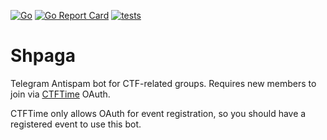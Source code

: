 [![Go](https://img.shields.io/badge/--00ADD8?logo=go&logoColor=ffffff)](https://golang.org/)
[![Go Report Card](https://goreportcard.com/badge/github.com/C4T-BuT-S4D/shpaga)](https://goreportcard.com/report/github.com/C4T-BuT-S4D/shpaga)
[![tests](https://github.com/C4T-BuT-S4D/shpaga/actions/workflows/tests.yml/badge.svg)](https://github.com/C4T-BuT-S4D/shpaga/actions/workflows/tests.yml)


# Shpaga

Telegram Antispam bot for CTF-related groups. Requires new members to join via [CTFTime](https://ctftime.org/) OAuth.

CTFTime only allows OAuth for event registration, so you should have a registered event to use this bot.
